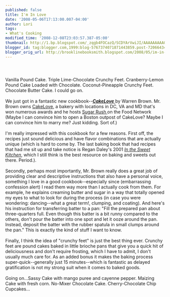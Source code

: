```yaml
---
published: false
title: I'm In Love
date: '2008-05-06T17:13:00.007-04:00'
author: Lori
tags:
- What's Cooking
modified_time: '2008-12-08T23:03:57.387-05:00'
thumbnail: http://1.bp.blogspot.com/_zqgb4FOCazQ/SCDYArVwiJI/AAAAAAAAAGY/EmaEJbUIpYI/s72-c/cake.jpg
blogger_id: tag:blogger.com,1999:blog-5767374071871443859.post-7206643409688092085
blogger_orig_url: http://brooklinebooksmith.blogspot.com/2008/05/im-in-love.html
---
```


<a href="http://1.bp.blogspot.com/_zqgb4FOCazQ/SCDYArVwiJI/AAAAAAAAAGY/EmaEJbUIpYI/s1600-h/cake.jpg"><img id="BLOGGER_PHOTO_ID_5197391476131137682" style="DISPLAY: block; MARGIN: 0px auto 10px; CURSOR: hand; TEXT-ALIGN: center" alt="" src="http://1.bp.blogspot.com/_zqgb4FOCazQ/SCDYArVwiJI/AAAAAAAAAGY/EmaEJbUIpYI/s320/cake.jpg" border="0" /></a><br /><div>Vanilla Pound Cake. Triple Lime-Chocolate Crunchy Feet. Cranberry-Lemon Pound Cake Loaded with Chocolate. Coconut-Pineapple Crunchy Feet. Chocolate Butter Cake. I could go on. </div><br /><div>We just got in a fantastic new cookbook--<a href="http://brookline.booksense.com/NASApp/store/Product?s=showproduct&amp;isbn=9781584796626"><strong><em>CakeLove</em></strong> </a>by Warren Brown. Mr. Brown owns <a href="http://www.cakelove.com/">CakeLove</a>, a bakery with locations in DC, VA and MD that's won numerous awards and he hosts <a href="http://www.foodnetwork.com/food/show_sa">Sugar Rush </a>on the Food Network (Maybe I can convince him to open a Boston outpost of CakeLove? Maybe I can convince him to marry me? Just kidding. Sort of.) </div><br /><div>I'm really impressed with this cookbook for a few reasons. First off, the recipes just sound delicious and have flavor combinations that are actually unique (which is hard to come by. The last baking book that had recipes that had me sit up and take notice is Regan Daley's 2001 <a href="http://brookline.booksense.com/NASApp/store/Product?s=showproduct&amp;isbn=9781579652081"><em>In the Sweet Kitchen</em></a>, which I still think is the best resource on baking and sweets out there. Period.). </div><br /><div>Secondly, perhaps most importantly, Mr. Brown really does a great job of providing clear and descriptive instructions that also have a personal voice, something I love in a good cookbook--especially since (embarrassing confession alert) I read them way more than I actually cook from them. For example, he explains creaming butter and sugar in a way that totally opened my eyes to what to look for during the process (in case you were wondering: dancing--what a great term!, clumping, and coating). And here's his instruction for transferring batter to a pan: "Fill the prepared pan about three-quarters full. Even though this batter is a bit runny compared to the others, don't pour the batter into one spot and let it ooze around the pan. Instead, deposit the batter with the rubber spatula in small clumps around the pan." This is exactly the kind of stuff I want to know.</div><br /><div>Finally, I think the idea of "crunchy feet" is just the best thing ever. Crunchy feet are pound cakes baked in little brioche pans that give you a quick hit of deliciousness and don't require frosting, which I have to admit, I don't usually much care for. As an added bonus it makes the baking process super-quick--generally just 15 minutes--which is fantastic as delayed gratification is not my strong suit when it comes to baked goods. </div><br /><div>Going on...Sassy Cake with mango puree and cayenne pepper. Maizing Cake with fresh corn. No-Mixer Chocolate Cake. Cherry-Chocolate Chip Cupcakes...</div>